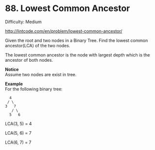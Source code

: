 # 88. Lowest Common Ancestor

Difficulty: Medium

http://lintcode.com/en/problem/lowest-common-ancestor/

Given the root and two nodes in a Binary Tree. Find the lowest common ancestor(LCA) of the two nodes.

The lowest common ancestor is the node with largest depth which is the ancestor of both nodes.

**Notice**  
Assume two nodes are exist in tree.

**Example**  
For the following binary tree:
```
  4
 / \
3   7
   / \
  5   6
```
LCA(3, 5) = 4

LCA(5, 6) = 7

LCA(6, 7) = 7
